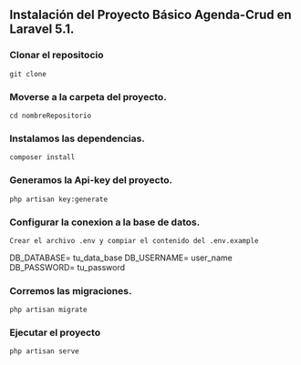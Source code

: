
## Instalación del Proyecto Básico Agenda-Crud en Laravel 5.1.

### Clonar el repositocio

`git clone `

### Moverse a la carpeta del proyecto.

`cd nombreRepositorio`

### Instalamos las dependencias.

`composer install`

### Generamos la Api-key del proyecto.

`php artisan key:generate`

### Configurar la conexion a la base de datos.

`Crear el archivo .env y compiar el contenido del .env.example`

DB_DATABASE= tu_data_base
DB_USERNAME= user_name
DB_PASSWORD= tu_password

### Corremos las migraciones.

`php artisan migrate`

### Ejecutar el proyecto 

`php artisan serve`
